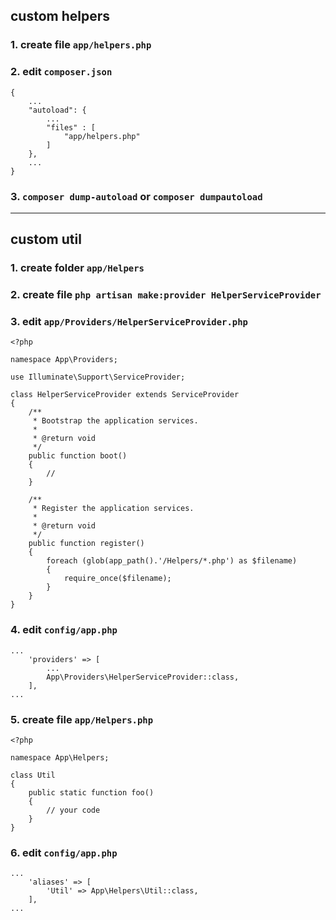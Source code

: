 ## custom helpers

### 1. create file `app/helpers.php`

### 2. edit `composer.json`

```
{
    ...
    "autoload": {
        ...
        "files" : [
            "app/helpers.php"
        ]
    },
    ...
}
```

### 3. `composer dump-autoload` or `composer dumpautoload`

---

## custom util

### 1. create folder `app/Helpers`

### 2. create file `php artisan make:provider HelperServiceProvider`

### 3. edit `app/Providers/HelperServiceProvider.php`

```
<?php

namespace App\Providers;

use Illuminate\Support\ServiceProvider;

class HelperServiceProvider extends ServiceProvider
{
    /**
     * Bootstrap the application services.
     *
     * @return void
     */
    public function boot()
    {
        //
    }

    /**
     * Register the application services.
     *
     * @return void
     */
    public function register()
    {
        foreach (glob(app_path().'/Helpers/*.php') as $filename)
        {
            require_once($filename);
        }
    }
}
```

### 4. edit `config/app.php`

```
...
    'providers' => [
        ...
        App\Providers\HelperServiceProvider::class,
    ],
...
```

### 5. create file `app/Helpers.php`

```
<?php

namespace App\Helpers;

class Util
{
    public static function foo()
    {
        // your code
    }
}
```

### 6. edit `config/app.php`

```
...
    'aliases' => [
        'Util' => App\Helpers\Util::class,
    ],
...
```
